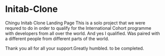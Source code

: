 # Initab-Clone
Chingu Initab Clone Landing Page
This is a solo project that we were requred to do in order to qualify for the International Cohort programme with developers from all over the world.
And yes I qualified. Was paired with a different people from different parts of the world.

Thank you all for all your support.Greatly humbled.
to be completed.
